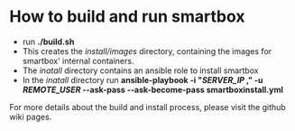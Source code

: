 # How to build and run smartbox
* run __./build.sh__
* This creates the _install/images_ directory, containing the images for smartbox' internal containers.
* The _inatall_ directory contains an ansible role to install smartbox
* In the _inatall_ directory run __ansible-playbook -i "*SERVER_IP* ," -u *REMOTE_USER* --ask-pass --ask-become-pass smartboxinstall.yml__

For more details about the build and install process, please visit the github wiki pages.
